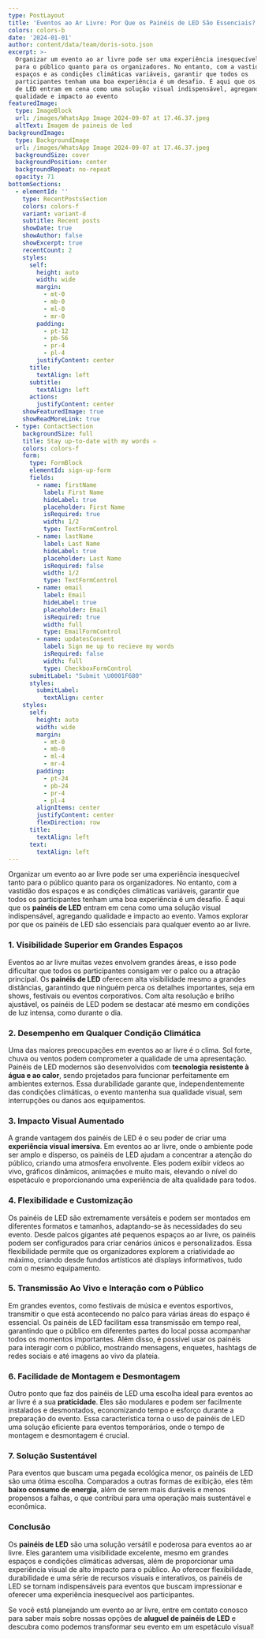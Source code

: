 ```yaml
---
type: PostLayout
title: 'Eventos ao Ar Livre: Por Que os Painéis de LED São Essenciais?'
colors: colors-b
date: '2024-01-01'
author: content/data/team/doris-soto.json
excerpt: >-
  Organizar um evento ao ar livre pode ser uma experiência inesquecível tanto
  para o público quanto para os organizadores. No entanto, com a vastidão dos
  espaços e as condições climáticas variáveis, garantir que todos os
  participantes tenham uma boa experiência é um desafio. É aqui que os painéis
  de LED entram em cena como uma solução visual indispensável, agregando
  qualidade e impacto ao evento
featuredImage:
  type: ImageBlock
  url: /images/WhatsApp Image 2024-09-07 at 17.46.37.jpeg
  altText: Imagem de paineis de led
backgroundImage:
  type: BackgroundImage
  url: /images/WhatsApp Image 2024-09-07 at 17.46.37.jpeg
  backgroundSize: cover
  backgroundPosition: center
  backgroundRepeat: no-repeat
  opacity: 71
bottomSections:
  - elementId: ''
    type: RecentPostsSection
    colors: colors-f
    variant: variant-d
    subtitle: Recent posts
    showDate: true
    showAuthor: false
    showExcerpt: true
    recentCount: 2
    styles:
      self:
        height: auto
        width: wide
        margin:
          - mt-0
          - mb-0
          - ml-0
          - mr-0
        padding:
          - pt-12
          - pb-56
          - pr-4
          - pl-4
        justifyContent: center
      title:
        textAlign: left
      subtitle:
        textAlign: left
      actions:
        justifyContent: center
    showFeaturedImage: true
    showReadMoreLink: true
  - type: ContactSection
    backgroundSize: full
    title: Stay up-to-date with my words ✍️
    colors: colors-f
    form:
      type: FormBlock
      elementId: sign-up-form
      fields:
        - name: firstName
          label: First Name
          hideLabel: true
          placeholder: First Name
          isRequired: true
          width: 1/2
          type: TextFormControl
        - name: lastName
          label: Last Name
          hideLabel: true
          placeholder: Last Name
          isRequired: false
          width: 1/2
          type: TextFormControl
        - name: email
          label: Email
          hideLabel: true
          placeholder: Email
          isRequired: true
          width: full
          type: EmailFormControl
        - name: updatesConsent
          label: Sign me up to recieve my words
          isRequired: false
          width: full
          type: CheckboxFormControl
      submitLabel: "Submit \U0001F680"
      styles:
        submitLabel:
          textAlign: center
    styles:
      self:
        height: auto
        width: wide
        margin:
          - mt-0
          - mb-0
          - ml-4
          - mr-4
        padding:
          - pt-24
          - pb-24
          - pr-4
          - pl-4
        alignItems: center
        justifyContent: center
        flexDirection: row
      title:
        textAlign: left
      text:
        textAlign: left
---
```

Organizar um evento ao ar livre pode ser uma experiência inesquecível tanto para o público quanto para os organizadores. No entanto, com a vastidão dos espaços e as condições climáticas variáveis, garantir que todos os participantes tenham uma boa experiência é um desafio. É aqui que os **painéis de LED** entram em cena como uma solução visual indispensável, agregando qualidade e impacto ao evento. Vamos explorar por que os painéis de LED são essenciais para qualquer evento ao ar livre.

### 1. **Visibilidade Superior em Grandes Espaços**

Eventos ao ar livre muitas vezes envolvem grandes áreas, e isso pode dificultar que todos os participantes consigam ver o palco ou a atração principal. Os **painéis de LED** oferecem alta visibilidade mesmo a grandes distâncias, garantindo que ninguém perca os detalhes importantes, seja em shows, festivais ou eventos corporativos. Com alta resolução e brilho ajustável, os painéis de LED podem se destacar até mesmo em condições de luz intensa, como durante o dia.

### 2. **Desempenho em Qualquer Condição Climática**

Uma das maiores preocupações em eventos ao ar livre é o clima. Sol forte, chuva ou ventos podem comprometer a qualidade de uma apresentação. Painéis de LED modernos são desenvolvidos com **tecnologia resistente à água e ao calor**, sendo projetados para funcionar perfeitamente em ambientes externos. Essa durabilidade garante que, independentemente das condições climáticas, o evento mantenha sua qualidade visual, sem interrupções ou danos aos equipamentos.

### 3. **Impacto Visual Aumentado**

A grande vantagem dos painéis de LED é o seu poder de criar uma **experiência visual imersiva**. Em eventos ao ar livre, onde o ambiente pode ser amplo e disperso, os painéis de LED ajudam a concentrar a atenção do público, criando uma atmosfera envolvente. Eles podem exibir vídeos ao vivo, gráficos dinâmicos, animações e muito mais, elevando o nível do espetáculo e proporcionando uma experiência de alta qualidade para todos.

### 4. **Flexibilidade e Customização**

Os painéis de LED são extremamente versáteis e podem ser montados em diferentes formatos e tamanhos, adaptando-se às necessidades do seu evento. Desde palcos gigantes até pequenos espaços ao ar livre, os painéis podem ser configurados para criar cenários únicos e personalizados. Essa flexibilidade permite que os organizadores explorem a criatividade ao máximo, criando desde fundos artísticos até displays informativos, tudo com o mesmo equipamento.

### 5. **Transmissão Ao Vivo e Interação com o Público**

Em grandes eventos, como festivais de música e eventos esportivos, transmitir o que está acontecendo no palco para várias áreas do espaço é essencial. Os painéis de LED facilitam essa transmissão em tempo real, garantindo que o público em diferentes partes do local possa acompanhar todos os momentos importantes. Além disso, é possível usar os painéis para interagir com o público, mostrando mensagens, enquetes, hashtags de redes sociais e até imagens ao vivo da plateia.

### 6. **Facilidade de Montagem e Desmontagem**

Outro ponto que faz dos painéis de LED uma escolha ideal para eventos ao ar livre é a sua **praticidade**. Eles são modulares e podem ser facilmente instalados e desmontados, economizando tempo e esforço durante a preparação do evento. Essa característica torna o uso de painéis de LED uma solução eficiente para eventos temporários, onde o tempo de montagem e desmontagem é crucial.

### 7. **Solução Sustentável**

Para eventos que buscam uma pegada ecológica menor, os painéis de LED são uma ótima escolha. Comparados a outras formas de exibição, eles têm **baixo consumo de energia**, além de serem mais duráveis e menos propensos a falhas, o que contribui para uma operação mais sustentável e econômica.

### Conclusão

Os **painéis de LED** são uma solução versátil e poderosa para eventos ao ar livre. Eles garantem uma visibilidade excelente, mesmo em grandes espaços e condições climáticas adversas, além de proporcionar uma experiência visual de alto impacto para o público. Ao oferecer flexibilidade, durabilidade e uma série de recursos visuais e interativos, os painéis de LED se tornam indispensáveis para eventos que buscam impressionar e oferecer uma experiência inesquecível aos participantes.



Se você está planejando um evento ao ar livre, entre em contato conosco para saber mais sobre nossas opções de **aluguel de painéis de LED** e descubra como podemos transformar seu evento em um espetáculo visual!

